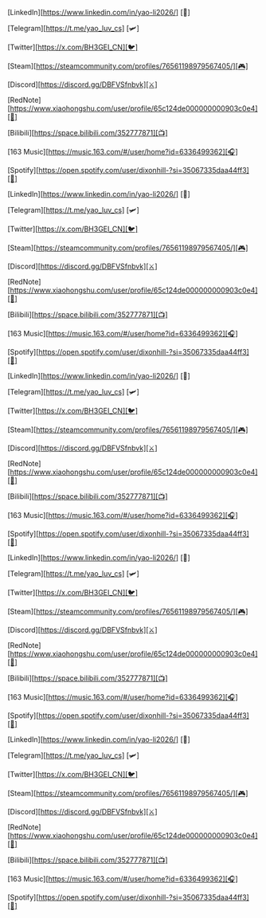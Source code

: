 [LinkedIn][https://www.linkedin.com/in/yao-li2026/] [💼]      

[Telegram][https://t.me/yao_luv_cs] [🛩]      

[Twitter][https://x.com/BH3GEI_CN][🐦]

[Steam][https://steamcommunity.com/profiles/76561198979567405/][🎮]

[Discord][https://discord.gg/DBFVSfnbvk][⚔️]

[RedNote][https://www.xiaohongshu.com/user/profile/65c124de000000000903c0e4][📕]

[Bilibili][https://space.bilibili.com/352777871][📺]

[163 Music][https://music.163.com/#/user/home?id=6336499362][🎧]

[Spotify][https://open.spotify.com/user/dixonhill-?si=35067335daa44ff3][🎵]












[LinkedIn][https://www.linkedin.com/in/yao-li2026/] [💼]      

[Telegram][https://t.me/yao_luv_cs] [🛩]      

[Twitter][https://x.com/BH3GEI_CN][🐦]

[Steam][https://steamcommunity.com/profiles/76561198979567405/][🎮]

[Discord][https://discord.gg/DBFVSfnbvk][⚔️]

[RedNote][https://www.xiaohongshu.com/user/profile/65c124de000000000903c0e4][📕]

[Bilibili][https://space.bilibili.com/352777871][📺]

[163 Music][https://music.163.com/#/user/home?id=6336499362][🎧]

[Spotify][https://open.spotify.com/user/dixonhill-?si=35067335daa44ff3][🎵]

[LinkedIn][https://www.linkedin.com/in/yao-li2026/] [💼]      

[Telegram][https://t.me/yao_luv_cs] [🛩]      

[Twitter][https://x.com/BH3GEI_CN][🐦]

[Steam][https://steamcommunity.com/profiles/76561198979567405/][🎮]

[Discord][https://discord.gg/DBFVSfnbvk][⚔️]

[RedNote][https://www.xiaohongshu.com/user/profile/65c124de000000000903c0e4][📕]

[Bilibili][https://space.bilibili.com/352777871][📺]

[163 Music][https://music.163.com/#/user/home?id=6336499362][🎧]

[Spotify][https://open.spotify.com/user/dixonhill-?si=35067335daa44ff3][🎵]

[LinkedIn][https://www.linkedin.com/in/yao-li2026/] [💼]      

[Telegram][https://t.me/yao_luv_cs] [🛩]      

[Twitter][https://x.com/BH3GEI_CN][🐦]

[Steam][https://steamcommunity.com/profiles/76561198979567405/][🎮]

[Discord][https://discord.gg/DBFVSfnbvk][⚔️]

[RedNote][https://www.xiaohongshu.com/user/profile/65c124de000000000903c0e4][📕]

[Bilibili][https://space.bilibili.com/352777871][📺]

[163 Music][https://music.163.com/#/user/home?id=6336499362][🎧]

[Spotify][https://open.spotify.com/user/dixonhill-?si=35067335daa44ff3][🎵]

[LinkedIn][https://www.linkedin.com/in/yao-li2026/] [💼]      

[Telegram][https://t.me/yao_luv_cs] [🛩]      

[Twitter][https://x.com/BH3GEI_CN][🐦]

[Steam][https://steamcommunity.com/profiles/76561198979567405/][🎮]

[Discord][https://discord.gg/DBFVSfnbvk][⚔️]

[RedNote][https://www.xiaohongshu.com/user/profile/65c124de000000000903c0e4][📕]

[Bilibili][https://space.bilibili.com/352777871][📺]

[163 Music][https://music.163.com/#/user/home?id=6336499362][🎧]

[Spotify][https://open.spotify.com/user/dixonhill-?si=35067335daa44ff3][🎵]












